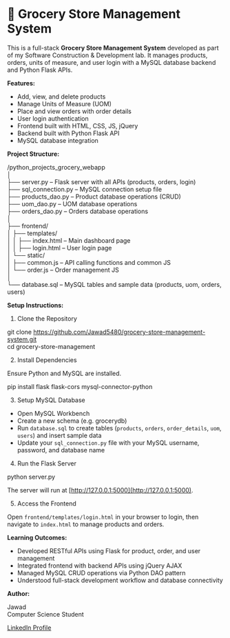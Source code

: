 # 🛒 Grocery Store Management System

This is a full-stack **Grocery Store Management System** developed as part of my Software Construction & Development lab. It manages products, orders, units of measure, and user login with a MySQL database backend and Python Flask APIs.

**Features:**

- Add, view, and delete products
- Manage Units of Measure (UOM)
- Place and view orders with order details
- User login authentication
- Frontend built with HTML, CSS, JS, jQuery
- Backend built with Python Flask API
- MySQL database integration

**Project Structure:**

/python_projects_grocery_webapp  
│  
├── server.py – Flask server with all APIs (products, orders, login)  
├── sql_connection.py – MySQL connection setup file  
├── products_dao.py – Product database operations (CRUD)  
├── uom_dao.py – UOM database operations  
├── orders_dao.py – Orders database operations  
│  
├── frontend/  
│   ├── templates/  
│   │   ├── index.html – Main dashboard page  
│   │   ├── login.html – User login page  
│   └── static/  
│       ├── common.js – API calling functions and common JS  
│       └── order.js – Order management JS  
│  
└── database.sql – MySQL tables and sample data (products, uom, orders, users)

**Setup Instructions:**

1. Clone the Repository

git clone https://github.com/Jawad5480/grocery-store-management-system.git  
cd grocery-store-management

2. Install Dependencies

Ensure Python and MySQL are installed.

pip install flask flask-cors mysql-connector-python

3. Setup MySQL Database

- Open MySQL Workbench  
- Create a new schema (e.g. grocerydb)  
- Run `database.sql` to create tables (`products`, `orders`, `order_details`, `uom`, `users`) and insert sample data  
- Update your `sql_connection.py` file with your MySQL username, password, and database name

4. Run the Flask Server

python server.py

The server will run at [http://127.0.0.1:5000](http://127.0.0.1:5000).

5. Access the Frontend

Open `frontend/templates/login.html` in your browser to login, then navigate to `index.html` to manage products and orders.

**Learning Outcomes:**

- Developed RESTful APIs using Flask for product, order, and user management  
- Integrated frontend with backend APIs using jQuery AJAX  
- Managed MySQL CRUD operations via Python DAO pattern  
- Understood full-stack development workflow and database connectivity

**Author:**

Jawad  
Computer Science Student

[LinkedIn Profile](www.linkedin.com/in/jawad-arshad-81773830a)



